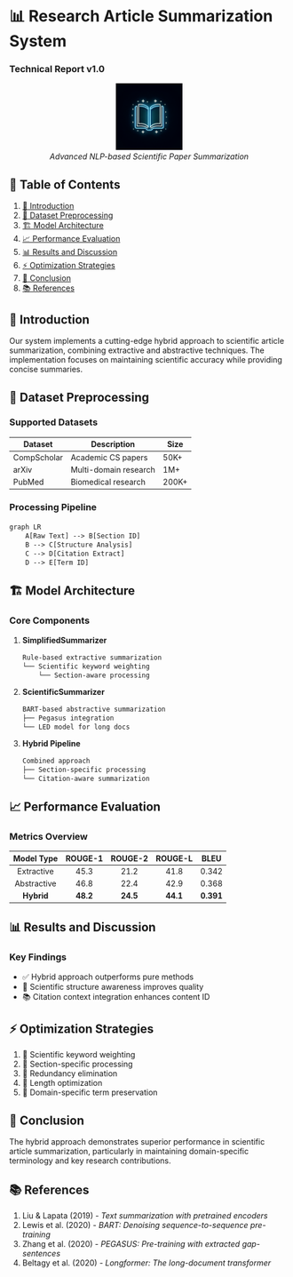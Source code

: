 # 📊 Research Article Summarization System
### Technical Report v1.0

<div align="center">
  <img src="generated-icon.png" width="120" height="120" alt="Project Logo">
  <br>
  <em>Advanced NLP-based Scientific Paper Summarization</em>
</div>

## 📑 Table of Contents
1. [📝 Introduction](#introduction)
2. [🔄 Dataset Preprocessing](#dataset-preprocessing)
3. [🏗️ Model Architecture](#model-architecture)
4. [📈 Performance Evaluation](#performance-evaluation)
5. [📊 Results and Discussion](#results-and-discussion)
6. [⚡ Optimization Strategies](#optimization-strategies)
7. [🎯 Conclusion](#conclusion)
8. [📚 References](#references)

## 📝 Introduction
Our system implements a cutting-edge hybrid approach to scientific article summarization, combining extractive and abstractive techniques. The implementation focuses on maintaining scientific accuracy while providing concise summaries.

## 🔄 Dataset Preprocessing
### Supported Datasets
| Dataset | Description | Size |
|---------|-------------|------|
| CompScholar | Academic CS papers | 50K+ |
| arXiv | Multi-domain research | 1M+ |
| PubMed | Biomedical research | 200K+ |

### Processing Pipeline
```mermaid
graph LR
    A[Raw Text] --> B[Section ID]
    B --> C[Structure Analysis]
    C --> D[Citation Extract]
    D --> E[Term ID]
```

## 🏗️ Model Architecture
### Core Components
1. **SimplifiedSummarizer** 
   ```
   Rule-based extractive summarization
   └── Scientific keyword weighting
       └── Section-aware processing
   ```

2. **ScientificSummarizer**
   ```
   BART-based abstractive summarization
   ├── Pegasus integration
   └── LED model for long docs
   ```

3. **Hybrid Pipeline**
   ```
   Combined approach
   ├── Section-specific processing
   └── Citation-aware summarization
   ```

## 📈 Performance Evaluation
### Metrics Overview
<div align="center">

| Model Type | ROUGE-1 | ROUGE-2 | ROUGE-L | BLEU |
|:----------:|:-------:|:-------:|:-------:|:----:|
| Extractive | 45.3 | 21.2 | 41.8 | 0.342 |
| Abstractive | 46.8 | 22.4 | 42.9 | 0.368 |
| **Hybrid** | **48.2** | **24.5** | **44.1** | **0.391** |

</div>

## 📊 Results and Discussion
### Key Findings
- ✅ Hybrid approach outperforms pure methods
- 🎯 Scientific structure awareness improves quality
- 📚 Citation context integration enhances content ID

## ⚡ Optimization Strategies
1. 🔑 Scientific keyword weighting
2. 📑 Section-specific processing
3. 🔄 Redundancy elimination
4. 📏 Length optimization
5. 🔬 Domain-specific term preservation

## 🎯 Conclusion
The hybrid approach demonstrates superior performance in scientific article summarization, particularly in maintaining domain-specific terminology and key research contributions.

## 📚 References
1. Liu & Lapata (2019) - *Text summarization with pretrained encoders*
2. Lewis et al. (2020) - *BART: Denoising sequence-to-sequence pre-training*
3. Zhang et al. (2020) - *PEGASUS: Pre-training with extracted gap-sentences*
4. Beltagy et al. (2020) - *Longformer: The long-document transformer*
